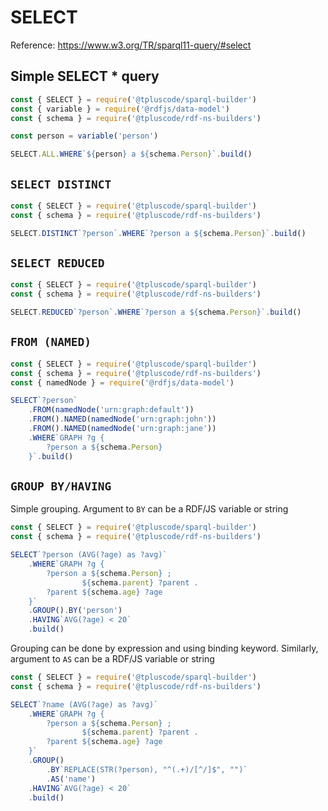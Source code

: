 # SELECT

Reference: https://www.w3.org/TR/sparql11-query/#select

## Simple SELECT * query

<run-kit>

```js
const { SELECT } = require('@tpluscode/sparql-builder')
const { variable } = require('@rdfjs/data-model')
const { schema } = require('@tpluscode/rdf-ns-builders')

const person = variable('person')

SELECT.ALL.WHERE`${person} a ${schema.Person}`.build()
```

</run-kit>

## `SELECT DISTINCT`

<run-kit>

```js
const { SELECT } = require('@tpluscode/sparql-builder')
const { schema } = require('@tpluscode/rdf-ns-builders')

SELECT.DISTINCT`?person`.WHERE`?person a ${schema.Person}`.build()
```

</run-kit>

## `SELECT REDUCED`

<run-kit>

```js
const { SELECT } = require('@tpluscode/sparql-builder')
const { schema } = require('@tpluscode/rdf-ns-builders')

SELECT.REDUCED`?person`.WHERE`?person a ${schema.Person}`.build()
```

</run-kit>

## `FROM (NAMED)`

<run-kit>

```js
const { SELECT } = require('@tpluscode/sparql-builder')
const { schema } = require('@tpluscode/rdf-ns-builders')
const { namedNode } = require('@rdfjs/data-model')

SELECT`?person`
    .FROM(namedNode('urn:graph:default'))
    .FROM().NAMED(namedNode('urn:graph:john'))
    .FROM().NAMED(namedNode('urn:graph:jane'))
    .WHERE`GRAPH ?g {
        ?person a ${schema.Person}
    }`.build()
```

</run-kit>

## `GROUP BY/HAVING`

Simple grouping. Argument to `BY` can be a RDF/JS variable or string

<run-kit>

```js
const { SELECT } = require('@tpluscode/sparql-builder')
const { schema } = require('@tpluscode/rdf-ns-builders')

SELECT`?person (AVG(?age) as ?avg)`
    .WHERE`GRAPH ?g {
        ?person a ${schema.Person} ;
                ${schema.parent} ?parent . 
        ?parent ${schema.age} ?age
    }`
    .GROUP().BY('person')
    .HAVING`AVG(?age) < 20`
    .build()
```

</run-kit>

Grouping can be done by expression and using binding keyword.
Similarly, argument to `AS` can be a RDF/JS variable or string

<run-kit>

```js
const { SELECT } = require('@tpluscode/sparql-builder')
const { schema } = require('@tpluscode/rdf-ns-builders')

SELECT`?name (AVG(?age) as ?avg)`
    .WHERE`GRAPH ?g {
        ?person a ${schema.Person} ;
                ${schema.parent} ?parent . 
        ?parent ${schema.age} ?age
    }`
    .GROUP()
        .BY`REPLACE(STR(?person), "^(.+)/[^/]$", "")`
        .AS('name')
    .HAVING`AVG(?age) < 20`
    .build()
```

</run-kit>
